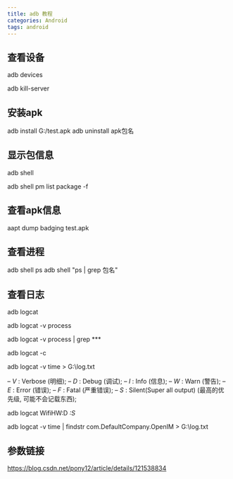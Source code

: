 ```yaml
---
title: adb 教程
categories: Android
tags: android
---
```


## 查看设备 
<!-- 显示 设备  -->
adb devices
<!-- 断开设备连接 -->
adb kill-server

## 安装apk
<!-- adb install <apk path> -->
adb install G:/test.apk
adb uninstall apk包名
## 显示包信息
<!--  打开 shell  终端-->
adb shell 
<!-- 显示 安装包名 -->
adb shell pm list package -f 

## 查看apk信息
<!-- android sdk -> build tools -->
aapt dump badging test.apk

## 查看进程
adb shell ps
adb shell "ps | grep 包名"

## 查看日志
adb logcat
<!-- 所有进程 -->
adb logcat -v process
<!-- 过滤进程 -->
adb logcat -v process | grep ***
<!--清除日志缓存 -->
adb logcat  -c
<!-- 保存日志 -->
adb logcat -v time > G:\log.txt
<!-- log level -->
– *V* : Verbose (明细);
– *D* : Debug (调试);
– *I* : Info (信息);
– *W* : Warn (警告);
– *E* : Error (错误);
– *F* : Fatal (严重错误);
– *S* : Silent(Super all output) (最高的优先级, 可能不会记载东西);

adb logcat WifiHW:D *:S*

adb logcat -v time | findstr com.DefaultCompany.OpenIM > G:\log.txt

## 参数链接

<https://blog.csdn.net/pony12/article/details/121538834>

